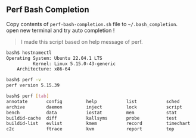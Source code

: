 ## Perf Bash Completion

Copy contents of `perf-bash-completion.sh` file to `~/.bash_completion`.  
open new terminal and try auto completion !

> I made this script based on help message of perf.


```sh
bash$ hostnamectl
Operating System: Ubuntu 22.04.1 LTS
          Kernel: Linux 5.15.0-43-generic
    Architecture: x86-64

bash$ perf -v
perf version 5.15.39

bash$ perf [tab]
annotate       config         help           list           sched          trace
archive        daemon         inject         lock           script         version
bench          data           iostat         mem            stat           
buildid-cache  diff           kallsyms       probe          test           
buildid-list   evlist         kmem           record         timechart      
c2c            ftrace         kvm            report         top 
```

